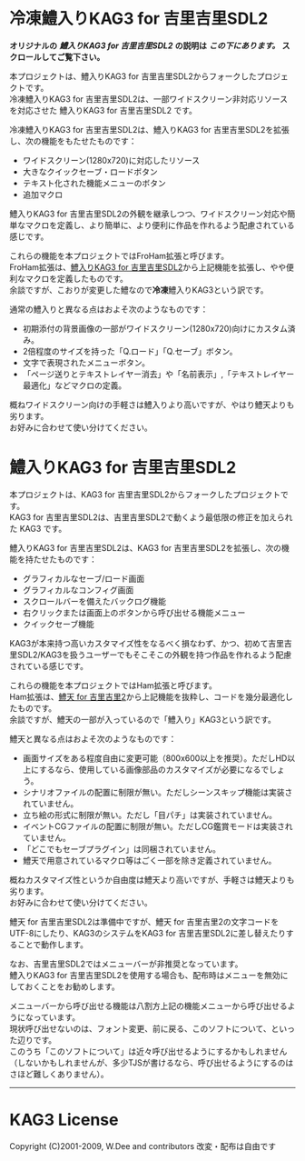 # 冷凍鱧入りKAG3 for 吉里吉里SDL2
**オリジナルの** ***鱧入りKAG3 for 吉里吉里SDL2*** **の説明は** ***この下にあります。*** **スクロールしてご覧下さい。**

本プロジェクトは、鱧入りKAG3 for 吉里吉里SDL2からフォークしたプロジェクトです。  
冷凍鱧入りKAG3 for 吉里吉里SDL2は、一部ワイドスクリーン非対応リソースを対応させた 鱧入りKAG3 for 吉里吉里SDL2 です。

冷凍鱧入りKAG3 for 吉里吉里SDL2は、鱧入りKAG3 for 吉里吉里SDL2を拡張し、次の機能をもたせたものです：

* ワイドスクリーン(1280x720)に対応したリソース
* 大きなクイックセーブ・ロードボタン
* テキスト化された機能メニューのボタン
* 追加マクロ

鱧入りKAG3 for 吉里吉里SDL2の外観を継承しつつ、ワイドスクリーン対応や簡単なマクロを定義し、より簡単に、より便利に作品を作れるよう配慮されている感じです。

これらの機能を本プロジェクトではFroHam拡張と呼びます。  
FroHam拡張は、[鱧入りKAG3 for 吉里吉里SDL2](https://github.com/uyjulian/kag3_ham)から上記機能を拡張し、やや便利なマクロを定義したものです。  
余談ですが、こおりが変更した鱧なので**冷凍**鱧入りKAG3という訳です。

通常の鱧入りと異なる点はおよそ次のようなものです：

* 初期添付の背景画像の一部がワイドスクリーン(1280x720)向けにカスタム済み。
* 2倍程度のサイズを持った「Q.ロード」「Q.セーブ」ボタン。
* 文字で表現されたメニューボタン。
* 「ページ送りとテキストレイヤー消去」や「名前表示」,「テキストレイヤー最適化」などマクロの定義。

概ねワイドスクリーン向けの手軽さは鱧入りより高いですが、やはり鱧天よりも劣ります。  
お好みに合わせて使い分けてください。

# 鱧入りKAG3 for 吉里吉里SDL2

本プロジェクトは、KAG3 for 吉里吉里SDL2からフォークしたプロジェクトです。  
KAG3 for 吉里吉里SDL2は、吉里吉里SDL2で動くよう最低限の修正を加えられた KAG3 です。

鱧入りKAG3 for 吉里吉里SDL2は、KAG3 for 吉里吉里SDL2を拡張し、次の機能を持たせたものです：

* グラフィカルなセーブ/ロード画面
* グラフィカルなコンフィグ画面
* スクロールバーを備えたバックログ機能
* 右クリックまたは画面上のボタンから呼び出せる機能メニュー
* クイックセーブ機能

KAG3が本来持つ高いカスタマイズ性をなるべく損なわず、かつ、初めて吉里吉里SDL2/KAG3を扱うユーザーでもそこそこの外観を持つ作品を作れるよう配慮されている感じです。

これらの機能を本プロジェクトではHam拡張と呼びます。  
Ham拡張は、[鱧天 for 吉里吉里2](http://hamotem.f-sp.net)から上記機能を抜粋し、コードを幾分最適化したものです。  
余談ですが、鱧天の一部が入っているので「鱧入り」KAG3という訳です。

鱧天と異なる点はおよそ次のようなものです：

* 画面サイズをある程度自由に変更可能（800x600以上を推奨）。ただしHD以上にするなら、使用している画像部品のカスタマイズが必要になるでしょう。
* シナリオファイルの配置に制限が無い。ただしシーンスキップ機能は実装されていません。
* 立ち絵の形式に制限が無い。ただし「目パチ」は実装されていません。
* イベントCGファイルの配置に制限が無い。ただしCG鑑賞モードは実装されていません。
* 「どこでもセーブプラグイン」は同梱されていません。
* 鱧天で用意されているマクロ等はごく一部を除き定義されていません。

概ねカスタマイズ性というか自由度は鱧天より高いですが、手軽さは鱧天よりも劣ります。  
お好みに合わせて使い分けてください。

鱧天 for 吉里吉里SDL2は準備中ですが、鱧天 for 吉里吉里2の文字コードをUTF-8にしたり、KAG3のシステムをKAG3 for 吉里吉里SDL2に差し替えたりすることで動作します。

なお、吉里吉里SDL2ではメニューバーが非推奨となっています。  
鱧入りKAG3 for 吉里吉里SDL2を使用する場合も、配布時はメニューを無効にしておくことをお勧めします。

メニューバーから呼び出せる機能は八割方上記の機能メニューから呼び出せるようになっています。  
現状呼び出せないのは、フォント変更、前に戻る、このソフトについて、といった辺りです。  
このうち「このソフトについて」は近々呼び出せるようにするかもしれません（しないかもしれませんが、多少TJSが書けるなら、呼び出せるようにするのはさほど難しくありません）。

---
# KAG3 License
Copyright (C)2001-2009, W.Dee and contributors  改変・配布は自由です

